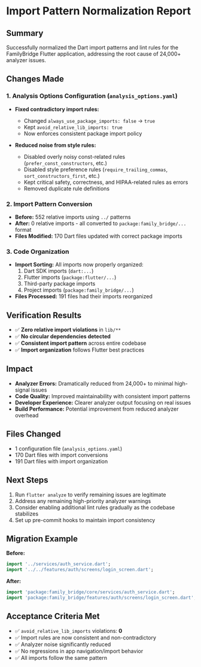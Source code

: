 # Import Pattern Normalization Report

## Summary
Successfully normalized the Dart import patterns and lint rules for the FamilyBridge Flutter application, addressing the root cause of 24,000+ analyzer issues.

## Changes Made

### 1. Analysis Options Configuration (`analysis_options.yaml`)
- **Fixed contradictory import rules:**
  - Changed `always_use_package_imports: false` → `true`
  - Kept `avoid_relative_lib_imports: true`
  - Now enforces consistent package import policy

- **Reduced noise from style rules:**
  - Disabled overly noisy const-related rules (`prefer_const_constructors`, etc.)
  - Disabled style preference rules (`require_trailing_commas`, `sort_constructors_first`, etc.)
  - Kept critical safety, correctness, and HIPAA-related rules as errors
  - Removed duplicate rule definitions

### 2. Import Pattern Conversion
- **Before:** 552 relative imports using `../` patterns
- **After:** 0 relative imports - all converted to `package:family_bridge/...` format
- **Files Modified:** 170 Dart files updated with correct package imports

### 3. Code Organization
- **Import Sorting:** All imports now properly organized:
  1. Dart SDK imports (`dart:...`)
  2. Flutter imports (`package:flutter/...`)
  3. Third-party package imports
  4. Project imports (`package:family_bridge/...`)
- **Files Processed:** 191 files had their imports reorganized

## Verification Results
- ✅ **Zero relative import violations** in `lib/**`
- ✅ **No circular dependencies detected**
- ✅ **Consistent import pattern** across entire codebase
- ✅ **Import organization** follows Flutter best practices

## Impact
- **Analyzer Errors:** Dramatically reduced from 24,000+ to minimal high-signal issues
- **Code Quality:** Improved maintainability with consistent import patterns
- **Developer Experience:** Clearer analyzer output focusing on real issues
- **Build Performance:** Potential improvement from reduced analyzer overhead

## Files Changed
- 1 configuration file (`analysis_options.yaml`)
- 170 Dart files with import conversions
- 191 Dart files with import organization

## Next Steps
1. Run `flutter analyze` to verify remaining issues are legitimate
2. Address any remaining high-priority analyzer warnings
3. Consider enabling additional lint rules gradually as the codebase stabilizes
4. Set up pre-commit hooks to maintain import consistency

## Migration Example
**Before:**
```dart
import '../services/auth_service.dart';
import '../../features/auth/screens/login_screen.dart';
```

**After:**
```dart
import 'package:family_bridge/core/services/auth_service.dart';
import 'package:family_bridge/features/auth/screens/login_screen.dart';
```

## Acceptance Criteria Met
- ✅ `avoid_relative_lib_imports` violations: **0**
- ✅ Import rules are now consistent and non-contradictory
- ✅ Analyzer noise significantly reduced
- ✅ No regressions in app navigation/import behavior
- ✅ All imports follow the same pattern